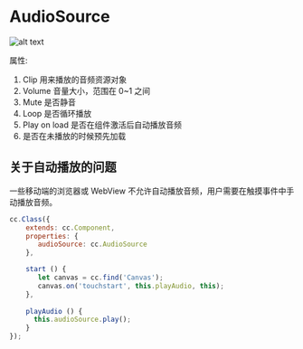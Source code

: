 
# AudioSource
![alt text](https://docs.cocos.com/creator/2.4/manual/assets/audiosource.B5eIr16R.png)


属性:
1. Clip 用来播放的音频资源对象
2. Volume	音量大小，范围在 0~1 之间
3. Mute 是否静音
4. Loop 是否循环播放
5. Play on load	 是否在组件激活后自动播放音频
6. 是否在未播放的时候预先加载

## 关于自动播放的问题
一些移动端的浏览器或 WebView 不允许自动播放音频，用户需要在触摸事件中手动播放音频。

```js
cc.Class({
    extends: cc.Component,
    properties: {
       audioSource: cc.AudioSource
    },

    start () {
       let canvas = cc.find('Canvas');
       canvas.on('touchstart', this.playAudio, this);
    },
    
    playAudio () {
      this.audioSource.play();
    }
});
```